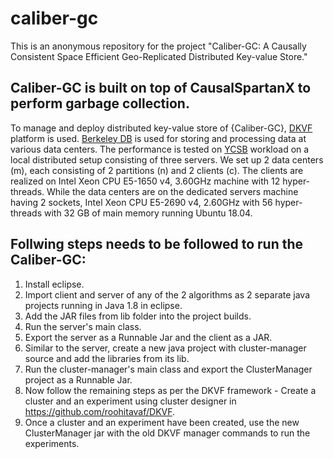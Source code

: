 # caliber-gc
This is an anonymous repository for the project "Caliber-GC: A Causally Consistent Space Efficient Geo-Replicated Distributed Key-value Store."

## Caliber-GC is built on top of CausalSpartanX to perform garbage collection.
To manage and deploy distributed key-value store of {Caliber-GC}, [DKVF](https://github.com/roohitavaf/DKVF) platform is used. [Berkeley DB](https://www.oracle.com/database/technologies/related/berkeleydb.html) is used for storing and processing data at various data centers. The performance is tested on [YCSB](https://courses.cs.duke.edu/fall13/compsci590.4/838-CloudPapers/ycsb.pdf) workload on a local distributed setup consisting of three servers. We set up 2 data centers (m), each consisting of 2 partitions (n) and 2 clients (c). The clients are realized on Intel Xeon CPU E5-1650 v4, 3.60GHz machine with 12 hyper-threads. While the data centers are on the dedicated servers machine having 2 sockets, Intel Xeon CPU E5-2690 v4, 2.60GHz with 56 hyper-threads with 32 GB of main memory running Ubuntu 18.04.


## Follwing steps needs to be followed to run the Caliber-GC:
  1. Install eclipse.
  2. Import client and server of any of the 2 algorithms as 2 separate java projects running in Java 1.8 in eclipse.
  3. Add the JAR files from lib folder into the project builds.
  4. Run the server's main class.
  5. Export the server as a Runnable Jar and the client as a JAR.
  6. Similar to the server, create a new java project with cluster-manager source and add the libraries from its lib.
  7. Run the cluster-manager's main class and export the ClusterManager project as a Runnable Jar.
  8. Now follow the remaining steps as per the DKVF framework - Create a cluster and an experiment using cluster designer in https://github.com/roohitavaf/DKVF.
  9. Once a cluster and an experiment have been created, use the new ClusterManager jar with the old DKVF manager commands to run the experiments.
